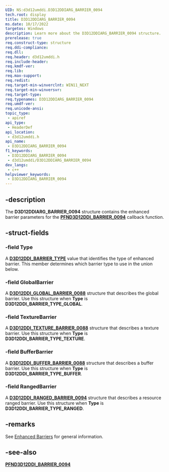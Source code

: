 ```yaml
---
UID: NS:d3d12umddi.D3D12DDIARG_BARRIER_0094
tech.root: display
title: D3D12DDIARG_BARRIER_0094
ms.date: 10/17/2022
targetos: Windows
description: Learn more about the D3D12DDIARG_BARRIER_0094 structure.
prerelease: true
req.construct-type: structure
req.ddi-compliance: 
req.dll: 
req.header: d3d12umddi.h
req.include-header: 
req.kmdf-ver: 
req.lib: 
req.max-support: 
req.redist: 
req.target-min-winverclnt: WIN11_NEXT
req.target-min-winversvr: 
req.target-type: 
req.typenames: D3D12DDIARG_BARRIER_0094
req.umdf-ver: 
req.unicode-ansi: 
topic_type:
 - apiref
api_type:
 - HeaderDef
api_location:
 - d3d12umddi.h
api_name:
 - D3D12DDIARG_BARRIER_0094
f1_keywords:
 - D3D12DDIARG_BARRIER_0094
 - d3d12umddi/D3D12DDIARG_BARRIER_0094
dev_langs:
 - c++
helpviewer_keywords:
 - D3D12DDIARG_BARRIER_0094
---
```


## -description

The **D3D12DDIARG_BARRIER_0094** structure contains the enhanced barrier parameters for the [**PFND3D12DDI_BARRIER_0094**](nc-d3d12umddi-pfnd3d12ddi_barrier_0094.md) callback function.

## -struct-fields

### -field Type

A [**D3D12DDI_BARRIER_TYPE**](ne-d3d12umddi-d3d12ddi_barrier_type.md) value that identifies the type of enhanced barrier. This member determines which barrier type to use in the union below.

### -field GlobalBarrier

A [**D3D12DDI_GLOBAL_BARRIER_0088**](ns-d3d12umddi-d3d12ddi_global_barrier_0088.md) structure that describes the global barrier. Use this structure when **Type** is **D3D12DDI_BARRIER_TYPE_GLOBAL**.

### -field TextureBarrier

A [**D3D12DDI_TEXTURE_BARRIER_0088**](ns-d3d12umddi-d3d12ddi_texture_barrier_0088.md) structure that describes a texture barrier. Use this structure when **Type** is **D3D12DDI_BARRIER_TYPE_TEXTURE**.

### -field BufferBarrier

A [**D3D12DDI_BUFFER_BARRIER_0088**](ns-d3d12umddi-d3d12ddi_buffer_barrier_0088.md) structure that describes a buffer barrier. Use this structure when **Type** is **D3D12DDI_BARRIER_TYPE_BUFFER**.

### -field RangedBarrier

A [**D3D12DDI_RANGED_BARRIER_0094**](ns-d3d12umddi-d3d12ddi_ranged_barrier_0094.md) structure that describes a resource ranged barrier. Use this structure when **Type** is **D3D12DDI_BARRIER_TYPE_RANGED**.

## -remarks

See [Enhanced Barriers](/windows-hardware/drivers/display/enhanced-barriers) for general information.

## -see-also

[**PFND3D12DDI_BARRIER_0094**](nc-d3d12umddi-pfnd3d12ddi_barrier_0094.md)
